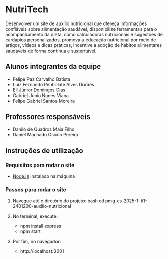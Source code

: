 # NutriTech

Desenvolver um site de auxílio nutricional que ofereça informações confiáveis sobre alimentação saudável, disponibilize ferramentas para o acompanhamento da dieta, como calculadoras nutricionais e sugestões de cardápios personalizados, promova a educação nutricional por meio de artigos, vídeos e dicas práticas, incentive a adoção de hábitos alimentares saudáveis de forma contínua e sustentável.


## Alunos integrantes da equipe

* Felipe Paz Carvalho Batista
* Luiz Fernando Penholate Alves Durães
* Eli Júnior Domingos Dias
* Gabriel Junio Nunes Viana
* Felipe Gabriel Santos Moreira


## Professores responsáveis

* Danilo de Quadros Maia Filho
* Daniel Machado Osório Pereira

## Instruções de utilização

### Requisitos para rodar o site

- [Node.js](https://nodejs.org) instalado na máquina

### Passos para rodar o site

1. Navegue até o diretório do projeto:
    bash
    cd pmg-es-2025-1-ti1-2401200-auxilio-nutricional
2. No terminal, execute:
    - npm install express
    - npm start

3. Por fim, no navegador:
    - http://localhost:3001

